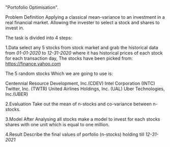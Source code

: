 "Portofolio Optimisation".

Problem Definition
Applying a classical mean-variance to an investment in a real financial market. Allowing the invester to select a stock and shares to invest in.

The task is divided into 4 steps:

1.Data
select any 5 stocks from stock market and grab the historical data from *01-01-2020* to *12-31-2020* where it has historical prices of each stock for each transaction day, The stocks have been picked from: https://finance.yahoo.com

The 5 random stocks Which we are going to use is:

Centennial Resource Development, Inc.(CDEV)
Intel Corporation (INTC)
Twitter, Inc. (TWTR)
United Airlines Holdings, Inc. (UAL)
Uber Technologies, Inc.(UBER)

2.Evaluation
Take out the mean of n-stocks and co-variance between n-stocks.

3.Model
After Analysing all stocks make a model to invest for each stocks shares with one unit which is equal to one million.

4.Result
Describe the final values of porfolio (n-stocks) holding till *12-31-2021*
